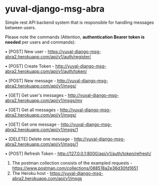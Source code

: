 # yuval-django-msg-abra
Simple rest API backend system that is responsible for handling messages between users.

Please note the commands (Attention, **authentication Bearer token is needed** per users and commands):

•	[POST] New user - https://yuval-django-msg-abra2.herokuapp.com/api/v1/auth/register/

•	[POST] Create Token - http://yuval-django-msg-abra2.herokuapp.com/api/v1/auth/token/

•	[POST] New message - http://yuval-django-msg-abra2.herokuapp.com/api/v1/msgs/

•	[GET] Get user's messages - http://yuval-django-msg-abra2.herokuapp.com/api/v1/msgs/my

•	[GET] Get all messages - http://yuval-django-msg-abra2.herokuapp.com/api/v1/msgs/

•	[GET] Get one message - http://yuval-django-msg-abra2.herokuapp.com/api/v1/msgs/1

•	[DELETE] Delete one message - http://yuval-django-msg-abra2.herokuapp.com/api/v1/msgs/1

•	[POST] Refresh Token - http://127.0.0.1:8000/api/v1/auth/token/refresh/


1.	The postman collection consists of the exampled requests - https://www.postman.com/collections/088518a2e36d30fd1651
2.	The Heroku host - https://yuval-django-msg-abra2.herokuapp.com/api/v1/msgs

